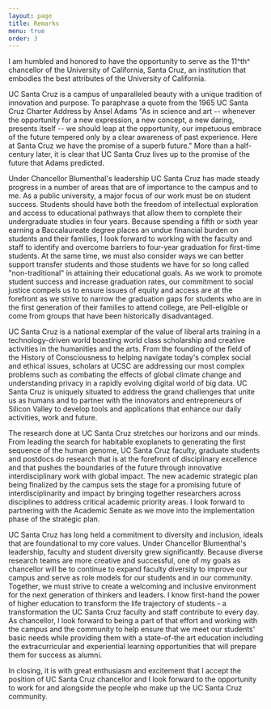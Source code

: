 ```yaml
---
layout: page
title: Remarks
menu: true
order: 3
---
```


I am humbled and honored to have the opportunity to serve as the 11^th^ chancellor of the University of California, Santa Cruz, an institution that embodies the best attributes of the University of California.

UC Santa Cruz is a campus of unparalleled beauty with a unique tradition of innovation and purpose. To paraphrase a quote from the 1965 UC Santa Cruz Charter Address by Ansel Adams "As in science and art -- whenever the opportunity for a new expression, a new concept, a new daring, presents itself -- we should leap at the opportunity, our impetuous embrace of the future tempered only by a clear awareness of past experience. Here at Santa Cruz we have the promise of a superb future." More than a half-century later, it is clear that UC Santa Cruz lives up to the promise of the future that Adams predicted.

Under Chancellor Blumenthal's leadership UC Santa Cruz has made steady progress in a number of areas that are of importance to the campus and to me. As a public university, a major focus of our work must be on student success. Students should have both the freedom of intellectual exploration and access to educational pathways that allow them to complete their undergraduate studies in four years. Because spending a fifth or sixth year earning a Baccalaureate degree places an undue financial burden on students and their families, I look forward to working with the faculty and staff to identify and overcome barriers to four-year graduation for first-time students. At the same time, we must also consider ways we can better support transfer students and those students we have for so long called "non-traditional" in attaining their educational goals. As we work to promote student success and increase graduation rates, our commitment to social justice compels us to ensure issues of equity and access are at the forefront as we strive to narrow the graduation gaps for students who are in the first generation of their families to attend college, are Pell-eligible or come from groups that have been historically disadvantaged.

UC Santa Cruz is a national exemplar of the value of liberal arts training in a technology-driven world boasting world class scholarship and creative activities in the humanities and the arts. From the founding of the field of the History of Consciousness to helping navigate today's complex social and ethical issues, scholars at UCSC are addressing our most complex problems such as combating the effects of global climate change and understanding privacy in a rapidly evolving digital world of big data. UC Santa Cruz is uniquely situated to address the grand challenges that unite us as humans and to partner with the innovators and entrepreneurs of Silicon Valley to develop tools and applications that enhance our daily activities, work and future.

The research done at UC Santa Cruz stretches our horizons and our minds. From leading the search for habitable exoplanets to generating the first sequence of the human genome, UC Santa Cruz faculty, graduate students and postdocs do research that is at the forefront of disciplinary excellence and that pushes the boundaries of the future through innovative interdisciplinary work with global impact. The new academic strategic plan being finalized by the campus sets the stage for a promising future of interdisciplinarity and impact by bringing together researchers across disciplines to address critical academic priority areas. I look forward to partnering with the Academic Senate as we move into the implementation phase of the strategic plan.

UC Santa Cruz has long held a commitment to diversity and inclusion, ideals that are foundational to my core values. Under Chancellor Blumenthal's leadership, faculty and student diversity grew significantly. Because diverse research teams are more creative and successful, one of my goals as chancellor will be to continue to expand faculty diversity to improve our campus and serve as role models for our students and in our community. Together, we must strive to create a welcoming and inclusive environment for the next generation of thinkers and leaders. I know first-hand the power of higher education to transform the life trajectory of students - a transformation the UC Santa Cruz faculty and staff contribute to every day. As chancellor, I look forward to being a part of that effort and working with the campus and the community to help ensure that we meet our students' basic needs while providing them with a state-of-the art education including the extracurricular and experiential learning opportunities that will prepare them for success as alumni.

In closing, it is with great enthusiasm and excitement that I accept the position of UC Santa Cruz chancellor and I look forward to the opportunity to work for and alongside the people who make up the UC Santa Cruz community.
